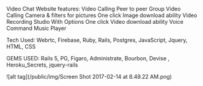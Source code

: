 Video Chat Website
features:
Video Calling Peer to peer
Group Video Calling
Camera & filters for pictures
One click Image download ability
Video Recording Studio With Options
One click Video download ability
Voice Command Music Player

Tech Used:
Webrtc,
Firebase,
Ruby,
Rails,
Postgres,
JavaScript,
Jquery,
HTML,
CSS

GEMS USED:
Rails 5,
PG,
Figaro,
Administrate,
Bourbon,
Devise ,
Heroku_Secrets,
jquery-rails




![alt tag](/public/img/Screen Shot 2017-02-14 at 8.49.22 AM.png)
